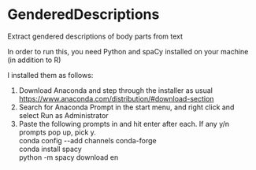 # GenderedDescriptions
Extract gendered descriptions of body parts from text

In order to run this, you need Python and spaCy installed on your machine (in addition to R) 

I installed them as follows:
1. Download Anaconda and step through the installer as usual
        <br>https://www.anaconda.com/distribution/#download-section
2. Search for Anaconda Prompt in the start menu, and right click and select Run as Administrator
3. Paste the following prompts in and hit enter after each. If any y/n prompts pop up, pick y.
        <br>conda config --add channels conda-forge
        <br>conda install spacy
        <br>python -m spacy download en
